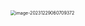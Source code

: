 <img src="/Users/ruichengm/knowledge_repository/fivePenLearning/3.字根/2.竖区/a.assets//image-20231229060709372.png" alt="image-20231229060709372" style="zoom:50%;" />

